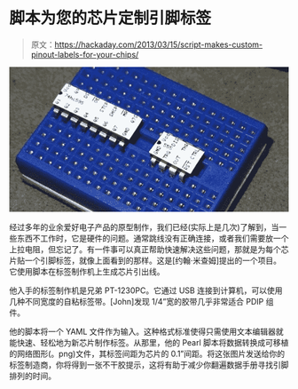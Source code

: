 # 脚本为您的芯片定制引脚标签

> 原文：<https://hackaday.com/2013/03/15/script-makes-custom-pinout-labels-for-your-chips/>

![cusom-pinout-labels](img/8304763cdaec3ad82c72d39f88eacca9.png)

经过多年的业余爱好电子产品的原型制作，我们已经(实际上是几次)了解到，当一些东西不工作时，它是硬件的问题。通常跳线没有正确连接，或者我们需要放一个上拉电阻，但忘记了。有一件事可以真正帮助快速解决这些问题，那就是为每个芯片贴一个引脚标签，就像上面看到的那样。这是[约翰·米查姆]提出的一个项目。它使用脚本在标签制作机上生成芯片引出线。

他入手的标签制作机是兄弟 PT-1230PC。它通过 USB 连接到计算机，可以使用几种不同宽度的自粘标签带。[John]发现 1/4”宽的胶带几乎非常适合 PDIP 组件。

他的脚本将一个 YAML 文件作为输入。这种格式标准使得只需使用文本编辑器就能快速、轻松地为新芯片制作标签。从那里，他的 Pearl 脚本将数据转换成可移植的网络图形(。png)文件，其标签间距为芯片的 0.1”间距。将这张图片发送给你的标签制造商，你将得到一张不干胶提示，这将有助于减少你翻遍数据手册寻找引脚排列的时间。